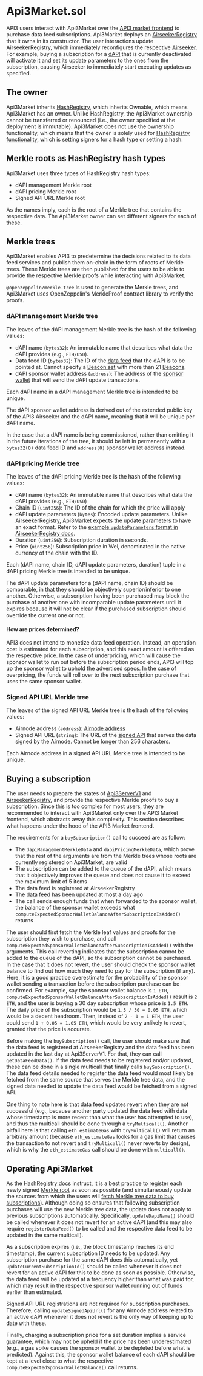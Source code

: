 # Api3Market.sol

API3 users interact with Api3Market over the [API3 market frontend](https://market.api3.org) to purchase data feed subscriptions.
Api3Market deploys an [AirseekerRegistry](./airseekerregistry.md) that it owns in its constructor.
The user interactions update AirseekerRegistry, which immediately reconfigures the respective [Airseeker](../infrastructure/airseeker.md).
For example, buying a subscription for a [dAPI](./api3serverv1.md#dapi) that is currently deactivated will activate it and set its update parameters to the ones from the subscription, causing Airseeker to immediately start executing updates as specified.

## The owner

Api3Market inherits [HashRegistry](./hashregistry.md), which inherits Ownable, which means Api3Market has an owner.
Unlike HashRegistry, the Api3Market ownership cannot be transferred or renounced (i.e., the owner specified at the deployment is immutable).
Api3Market does not use the ownership functionality, which means that the owner is solely used for [HashRegistry functionality](./hashregistry.md#the-owner), which is setting signers for a hash type or setting a hash.

## Merkle roots as HashRegistry hash types

Api3Market uses three types of HashRegistry hash types:

- dAPI management Merkle root
- dAPI pricing Merkle root
- Signed API URL Merkle root

As the names imply, each is the root of a Merkle tree that contains the respective data.
The Api3Market owner can set different signers for each of these.

## Merkle trees

Api3Market enables API3 to predetermine the decisions related to its data feed services and publish them on-chain in the form of roots of Merkle trees.
These Merkle trees are then published for the users to be able to provide the respective Merkle proofs while interacting with Api3Market.

`@openzeppelin/merkle-tree` is used to generate the Merkle trees, and Api3Market uses OpenZeppelin's MerkleProof contract library to verify the proofs.

### dAPI management Merkle tree

The leaves of the dAPI management Merkle tree is the hash of the following values:

- dAPI name (`bytes32`): An immutable name that describes what data the dAPI provides (e.g., `ETH/USD`).
- Data feed ID (`bytes32`): The ID of the [data feed](./api3serverv1.md#data-feeds) that the dAPI is to be pointed at.
  Cannot specify a [Beacon set](./api3serverv1.md#beacon-set) with more than 21 [Beacons](./api3serverv1.md#beacon).
- dAPI sponsor wallet address (`address`): The address of the [sponsor wallet](../specs/airnode-protocol.md#sponsor-wallets) that will send the dAPI update transactions.

Each dAPI name in a dAPI management Merkle tree is intended to be unique.

The dAPI sponsor wallet address is derived out of the extended public key of the API3 Airseeker and the dAPI name, meaning that it will be unique per dAPI name.

In the case that a dAPI name is being commissioned, rather than omitting it in the future iterations of the tree, it should be left in permanently with a `bytes32(0)` data feed ID and `address(0)` sponsor wallet address instead.

### dAPI pricing Merkle tree

The leaves of the dAPI pricing Merkle tree is the hash of the following values:

- dAPI name (`bytes32`): An immutable name that describes what data the dAPI provides (e.g., `ETH/USD`)
- Chain ID (`uint256`): The ID of the chain for which the price will apply
- dAPI update parameters (`bytes`): Encoded update parameters. Unlike AirseekerRegistry, Api3Market expects the update parameters to have an exact format.
  Refer to the [example `updateParameters` format in AirseekerRegistry docs](./airseekerregistry.md#how-airseeker-uses-airseekerregistry).
- Duration (`uint256`): Subscription duration in seconds.
- Price (`uint256`): Subscription price in Wei, denominated in the native currency of the chain with the ID.

Each (dAPI name, chain ID, dAPI update parameters, duration) tuple in a dAPI pricing Merkle tree is intended to be unique.

The dAPI update parameters for a (dAPI name, chain ID) should be comparable, in that they should be objectively superior/inferior to one another.
Otherwise, a subscription having been purchased may block the purchase of another one with incomparable update parameters until it expires because it will not be clear if the purchased subscription should override the current one or not.

#### How are prices determined?

API3 does not intend to monetize data feed operation.
Instead, an operation cost is estimated for each subscription, and this exact amount is offered as the respective price.
In the case of underpricing, which will cause the sponsor wallet to run out before the subscription period ends, API3 will top up the sponsor wallet to uphold the advertised specs.
In the case of overpricing, the funds will roll over to the next subscription purchase that uses the same sponsor wallet.

### Signed API URL Merkle tree

The leaves of the signed API URL Merkle tree is the hash of the following values:

- Airnode address (`address`): [Airnode address](../specs/airnode-protocol.md#airnode-address)
- Signed API URL (`string`): The URL of the [signed API](../infrastructure/signed-api.md) that serves the data signed by the Airnode.
  Cannot be longer than 256 characters.

Each Airnode address in a signed API URL Merkle tree is intended to be unique.

## Buying a subscription

The user needs to prepare the states of [Api3ServerV1](./api3serverv1.md) and [AirseekerRegistry](./airseekerregistry.md), and provide the respective Merkle proofs to buy a subscription.
Since this is too complex for most users, they are recommended to interact with Api3Market only over the API3 Market frontend, which abstracts away this complexity.
This section describes what happens under the hood of the API3 Market frontend.

The requirements for a `buySubscription()` call to succeed are as follow:

- The `dapiManagementMerkleData` and `dapiPricingMerkleData`, which prove that the rest of the arguments are from the Merkle trees whose roots are currently registered on Api3Market, are valid
- The subscription can be added to the queue of the dAPI, which means that it objectively improves the queue and does not cause it to exceed the maximum limit of 5 items
- The data feed is registered at AirseekerRegistry
- The data feed has been updated at most a day ago
- The call sends enough funds that when forwarded to the sponsor wallet, the balance of the sponsor wallet exceeds what `computeExpectedSponsorWalletBalanceAfterSubscriptionIsAdded()` returns

The user should first fetch the Merkle leaf values and proofs for the subscription they wish to purchase, and call `computeExpectedSponsorWalletBalanceAfterSubscriptionIsAdded()` with the arguments.
This call reverting indicates that the subscription cannot be added to the queue of the dAPI, so the subscription cannot be purchased.
In the case that it does not revert, the user should check the sponsor wallet balance to find out how much they need to pay for the subscription (if any).
Here, it is a good practice overestimate for the probability of the sponsor wallet sending a transaction before the subscription purchase can be confirmed.
For example, say the sponsor wallet balance is `1 ETH`, `computeExpectedSponsorWalletBalanceAfterSubscriptionIsAdded()` result is `2 ETH`, and the user is buying a 30 day subscription whose price is `1.5 ETH`.
The daily price of the subscription would be `1.5 / 30 = 0.05 ETH`, which would be a decent headroom.
Then, instead of `2 - 1 = 1 ETH`, the user could send `1 + 0.05 = 1.05 ETH`, which would be very unlikely to revert, granted that the price is accurate.

Before making the `buySubscription()` call, the user should make sure that the data feed is registered at AirseekerRegistry and the data feed has been updated in the last day at Api3ServerV1.
For that, they can call `getDataFeedData()`.
If the data feed needs to be registered and/or updated, these can be done in a single multicall that finally calls `buySubscription()`.
The data feed details needed to register the data feed would most likely be fetched from the same source that serves the Merkle tree data, and the signed data needed to update the data feed would be fetched from a signed API.

One thing to note here is that data feed updates revert when they are not successful (e.g., because another party updated the data feed with data whose timestamp is more recent than what the user has attempted to use), and thus the multicall should be done through a `tryMulticall()`.
Another pitfall here is that calling `eth_estimateGas` with `tryMulticall()` will return an arbitrary amount (because `eth_estimateGas` looks for a gas limit that causes the transaction to not revert and `tryMulticall()` never reverts by design), which is why the `eth_estimateGas` call should be done with `multicall()`.

## Operating Api3Market

As the [HashRegistry docs](./hashregistry.md#operating-a-hashregistry) instruct, it is a best practice to register each newly signed [Merkle root](#merkle-roots-as-hashregistry-hash-types) as soon as possible (and simultaneously update the sources from which the users will [fetch Merkle tree data to buy subscriptions](#buying-a-subscription)).
Although doing so ensures that following subscription purchases will use the new Merkle tree data, the update does not apply to previous subscriptions automatically.
Specifically, `updateDapiName()` should be called whenever it does not revert for an active dAPI (and this may also require `registerDataFeed()` to be called and the respective data feed to be updated in the same multicall).

As a subscription expires (i.e., the block timestamp reaches its end timestamp), the current subscription ID needs to be updated.
Any subscription purchase for the same dAPI does this automatically, yet `updateCurrentSubscriptionId()` should be called whenever it does not revert for an active dAPI for this to be done as soon as possible.
Otherwise, the data feed will be updated at a frequency higher than what was paid for, which may result in the respective sponsor wallet running out of funds earlier than estimated.

Signed API URL registrations are not required for subscription purchases.
Therefore, calling `updateSignedApiUrl()` for any Airnode address related to an active dAPI whenever it does not revert is the only way of keeping up to date with these.

Finally, charging a subscription price for a set duration implies a service guarantee, which may not be upheld if the price has been underestimated (e.g., a gas spike causes the sponsor wallet to be depleted before what is predicted).
Against this, the sponsor wallet balance of each dAPI should be kept at a level close to what the respective `computeExpectedSponsorWalletBalance()` call returns.
